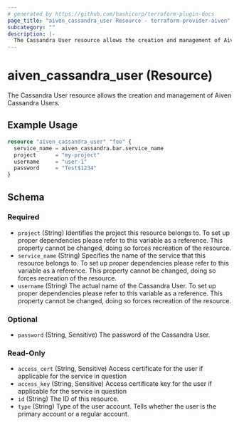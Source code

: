 ```yaml
---
# generated by https://github.com/hashicorp/terraform-plugin-docs
page_title: "aiven_cassandra_user Resource - terraform-provider-aiven"
subcategory: ""
description: |-
  The Cassandra User resource allows the creation and management of Aiven Cassandra Users.
---
```


# aiven_cassandra_user (Resource)

The Cassandra User resource allows the creation and management of Aiven Cassandra Users.

## Example Usage

```terraform
resource "aiven_cassandra_user" "foo" {
  service_name = aiven_cassandra.bar.service_name
  project      = "my-project"
  username     = "user-1"
  password     = "Test$1234"
}
```

<!-- schema generated by tfplugindocs -->
## Schema

### Required

- `project` (String) Identifies the project this resource belongs to. To set up proper dependencies please refer to this variable as a reference. This property cannot be changed, doing so forces recreation of the resource.
- `service_name` (String) Specifies the name of the service that this resource belongs to. To set up proper dependencies please refer to this variable as a reference. This property cannot be changed, doing so forces recreation of the resource.
- `username` (String) The actual name of the Cassandra User. To set up proper dependencies please refer to this variable as a reference. This property cannot be changed, doing so forces recreation of the resource.

### Optional

- `password` (String, Sensitive) The password of the Cassandra User.

### Read-Only

- `access_cert` (String, Sensitive) Access certificate for the user if applicable for the service in question
- `access_key` (String, Sensitive) Access certificate key for the user if applicable for the service in question
- `id` (String) The ID of this resource.
- `type` (String) Type of the user account. Tells whether the user is the primary account or a regular account.


